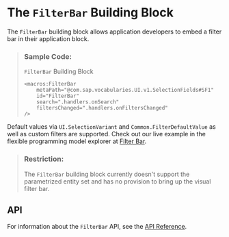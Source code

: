 <!-- loio78386110817d43978ffd6988d1704e38 -->

# The `FilterBar` Building Block

The `FilterBar` building block allows application developers to embed a filter bar in their application block.

> ### Sample Code:  
> `FilterBar` Building Block
> 
> ```
> <macros:FilterBar
>     metaPath="@com.sap.vocabularies.UI.v1.SelectionFields#SF1"
>     id="FilterBar"
>     search=".handlers.onSearch"
>     filtersChanged=".handlers.onFiltersChanged"
> />
> ```

Default values via `UI.SelectionVariant` and `Common.FilterDefaultValue` as well as custom filters are supported. Check out our live example in the flexible programming model explorer at [Filter Bar](https://ui5.sap.com/test-resources/sap/fe/core/fpmExplorer/index.html#/buildingBlocks/filterBar/filterBarDefault).

> ### Restriction:  
> The `FilterBar` building block currently doesn't support the parametrized entity set and has no provision to bring up the visual filter bar.



<a name="loio78386110817d43978ffd6988d1704e38__section_x1y_jks_j5b"/>

## API

For information about the `FilterBar` API, see the [API Reference](https://ui5.sap.com/#/api/sap.fe.macros.FilterBar).

